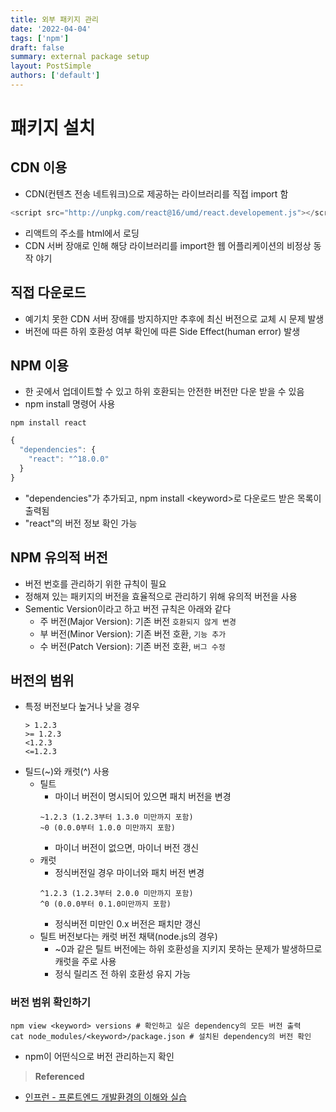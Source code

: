 ```yaml
---
title: 외부 패키지 관리
date: '2022-04-04'
tags: ['npm']
draft: false
summary: external package setup
layout: PostSimple
authors: ['default']
---
```


# 패키지 설치

## CDN 이용

- CDN(컨텐츠 전송 네트워크)으로 제공하는 라이브러리를 직접 import 함

```javascript
<script src="http://unpkg.com/react@16/umd/react.developement.js"></script>
```

- 리액트의 주소를 html에서 로딩
- CDN 서버 장애로 인해 해당 라이브러리를 import한 웹 어플리케이션의 비정상 동작 야기

## 직접 다운로드

- 예기치 못한 CDN 서버 장애를 방지하지만 추후에 최신 버전으로 교체 시 문제 발생
- 버전에 따른 하위 호환성 여부 확인에 따른 Side Effect(human error) 발생

## NPM 이용

- 한 곳에서 업데이트할 수 있고 하위 호환되는 안전한 버전만 다운 받을 수 있음
- npm install 명령어 사용

```shell
npm install react
```

```javascript
{
  "dependencies": {
    "react": "^18.0.0"
  }
}
```

- "dependencies"가 추가되고, npm install \<keyword>로 다운로드 받은 목록이 출력됨
- "react"의 버전 정보 확인 가능

## NPM 유의적 버전

- 버전 번호를 관리하기 위한 규칙이 필요
- 정해져 있는 패키지의 버전을 효율적으로 관리하기 위해 유의적 버전을 사용
- Sementic Version이라고 하고 버전 규칙은 아래와 같다
  - 주 버전(Major Version): 기존 버전 `호환되지 않게 변경`
  - 부 버전(Minor Version): 기존 버전 호환, `기능 추가`
  - 수 버전(Patch Version): 기존 버전 호환, `버그 수정`

## 버전의 범위

- 특정 버전보다 높거나 낮을 경우
  ```
  > 1.2.3
  >= 1.2.3
  <1.2.3
  <=1.2.3
  ```
- 틸드(~)와 캐럿(^) 사용
  - 틸트
    - 마이너 버전이 명시되어 있으면 패치 버전을 변경
    ```
    ~1.2.3 (1.2.3부터 1.3.0 미만까지 포함)
    ~0 (0.0.0부터 1.0.0 미만까지 포함)
    ```
    - 마이너 버전이 없으면, 마이너 버전 갱신
  - 캐럿
    - 정식버전일 경우 마이너와 패치 버전 변경
    ```
    ^1.2.3 (1.2.3부터 2.0.0 미만까지 포함)
    ^0 (0.0.0부터 0.1.0미만까지 포함)
    ```
    - 정식버전 미만인 0.x 버전은 패치만 갱신
  - 틸트 버전보다는 캐럿 버전 채택(node.js의 경우)
    - ~0과 같은 틸트 버전에는 하위 호환성을 지키지 못하는 문제가 발생하므로 캐럿을 주로 사용
    - 정식 릴리즈 전 하위 호환성 유지 가능

### 버전 범위 확인하기

```shell
npm view <keyword> versions # 확인하고 싶은 dependency의 모든 버전 출력
cat node_modules/<keyword>/package.json # 설치된 dependency의 버전 확인
```

- npm이 어떤식으로 버전 관리하는지 확인

> **Referenced**

- [인프런 - 프론트엔드 개발환경의 이해와 실습](https://www.inflearn.com/course/%ED%94%84%EB%A1%A0%ED%8A%B8%EC%97%94%EB%93%9C-%EA%B0%9C%EB%B0%9C%ED%99%98%EA%B2%BD/dashboard)
